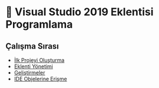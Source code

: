 # 🧩 Visual Studio 2019 Eklentisi Programlama

## Çalışma Sırası

- [İlk Projeyi Oluşturma](ilk-projeyi-olusturma.md)
- [Eklenti Yönetimi](eklenti-yonetimi.md)
- [Geliştirmeler](gelistirmeler.md)
- [IDE Objelerine Erişme](ide-objelerine-erişme.mds)